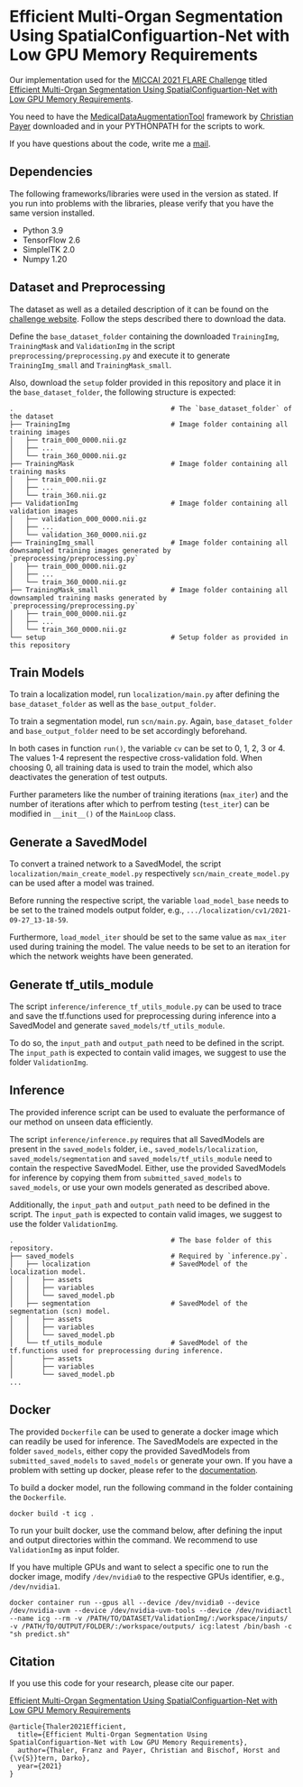 # Efficient Multi-Organ Segmentation Using SpatialConfiguartion-Net with Low GPU Memory Requirements
Our implementation used for the [MICCAI 2021 FLARE Challenge](https://flare.grand-challenge.org/) titled [Efficient Multi-Organ Segmentation Using SpatialConfiguartion-Net with Low GPU Memory Requirements](http://arxiv.org/abs/2111.13630).

You need to have the [MedicalDataAugmentationTool](https://github.com/christianpayer/MedicalDataAugmentationTool) framework by [Christian Payer](https://github.com/christianpayer) downloaded and in your PYTHONPATH for the scripts to work.

If you have questions about the code, write me a [mail](mailto:franz.thaler@icg.tugraz.at).


## Dependencies
The following frameworks/libraries were used in the version as stated. If you run into problems with the libraries, please verify that you have the same version installed.

- Python 3.9
- TensorFlow 2.6
- SimpleITK 2.0
- Numpy 1.20


## Dataset and Preprocessing
The dataset as well as a detailed description of it can be found on the [challenge website](https://flare.grand-challenge.org/Data/). Follow the steps described there to download the data.

Define the `base_dataset_folder` containing the downloaded `TrainingImg`, `TrainingMask` and `ValidationImg` in the script `preprocessing/preprocessing.py` and execute it to generate `TrainingImg_small` and `TrainingMask_small`.

Also, download the `setup` folder provided in this repository and place it in the `base_dataset_folder`, the following structure is expected:

    .                                       # The `base_dataset_folder` of the dataset
    ├── TrainingImg                         # Image folder containing all training images
    │   ├── train_000_0000.nii.gz            
    │   ├── ...                   
    │   └── train_360_0000.nii.gz            
    ├── TrainingMask                        # Image folder containing all training masks
    │   ├── train_000.nii.gz            
    │   ├── ...                   
    │   └── train_360.nii.gz  
    ├── ValidationImg                       # Image folder containing all validation images
    │   ├── validation_000_0000.nii.gz            
    │   ├── ...                   
    │   └── validation_360_0000.nii.gz  
    ├── TrainingImg_small                   # Image folder containing all downsampled training images generated by `preprocessing/preprocessing.py`
    │   ├── train_000_0000.nii.gz            
    │   ├── ...                   
    │   └── train_360_0000.nii.gz  
    ├── TrainingMask_small                  # Image folder containing all downsampled training masks generated by `preprocessing/preprocessing.py`
    │   ├── train_000_0000.nii.gz            
    │   ├── ...                   
    │   └── train_360_0000.nii.gz  
    └── setup                               # Setup folder as provided in this repository


## Train Models
To train a localization model, run `localization/main.py` after defining the `base_dataset_folder` as well as the `base_output_folder`.

To train a segmentation model, run `scn/main.py`. Again, `base_dataset_folder` and `base_output_folder` need to be set accordingly beforehand.

In both cases in function `run()`, the variable `cv` can be set to 0, 1, 2, 3 or 4. The values 1-4 represent the respective cross-validation fold. When choosing 0, all training data is used to train the model, which also deactivates the generation of test outputs.

Further parameters like the number of training iterations (`max_iter`) and the number of iterations after which to perfrom testing (`test_iter`) can be modified in `__init__()` of the `MainLoop` class.


## Generate a SavedModel
To convert a trained network to a SavedModel, the script `localization/main_create_model.py` respectively `scn/main_create_model.py` can be used after a model was trained.

Before running the respective script, the variable `load_model_base` needs to be set to the trained models output folder, e.g., `.../localization/cv1/2021-09-27_13-18-59`.

Furthermore, `load_model_iter` should be set to the same value as `max_iter` used during training the model. The value needs to be set to an iteration for which the network weights have been generated.


## Generate tf_utils_module
The script `inference/inference_tf_utils_module.py` can be used to trace and save the tf.functions used for preprocessing during inference into a SavedModel and generate `saved_models/tf_utils_module`.

To do so, the `input_path` and `output_path` need to be defined in the script.
The `input_path` is expected to contain valid images, we suggest to use the folder `ValidationImg`.


## Inference
The provided inference script can be used to evaluate the performance of our method on unseen data efficiently.

The script `inference/inference.py` requires that all SavedModels are present in the `saved_models` folder, i.e., `saved_models/localization`, `saved_models/segmentation` and `saved_models/tf_utils_module` need to contain the respective SavedModel. Either, use the provided SavedModels for inference by copying them from `submitted_saved_models` to `saved_models`, or use your own models generated as described above.

Additionally, the `input_path` and `output_path` need to be defined in the script.
The `input_path` is expected to contain valid images, we suggest to use the folder `ValidationImg`.


    .                                       # The base folder of this repository.
    ├── saved_models                        # Required by `inference.py`.
    │   ├── localization                    # SavedModel of the localization model.
    │   │   ├── assets
    │   │   ├── variables
    │   │   └── saved_model.pb
    │   ├── segmentation                    # SavedModel of the segmentation (scn) model.
    │   │   ├── assets
    │   │   ├── variables
    │   │   └── saved_model.pb
    │   └── tf_utils_module                 # SavedModel of the tf.functions used for preprocessing during inference.
    │       ├── assets
    │       ├── variables
    │       └── saved_model.pb
    ...


## Docker
The provided `Dockerfile` can be used to generate a docker image which can readily be used for inference.
The SavedModels are expected in the folder `saved_models`, either copy the provided SavedModels from `submitted_saved_models` to `saved_models` or generate your own.
If you have a problem with setting up docker, please refer to the [documentation](https://docs.docker.com/).

To build a docker model, run the following command in the folder containing the `Dockerfile`.

```
docker build -t icg .
```

To run your built docker, use the command below, after defining the input and output directories within the command.
We recommend to use `ValidationImg` as input folder.

If you have multiple GPUs and want to select a specific one to run the docker image, modify `/dev/nvidia0` to the respective GPUs identifier, e.g., `/dev/nvidia1`.

```
docker container run --gpus all --device /dev/nvidia0 --device /dev/nvidia-uvm --device /dev/nvidia-uvm-tools --device /dev/nvidiactl --name icg --rm -v /PATH/TO/DATASET/ValidationImg/:/workspace/inputs/ -v /PATH/TO/OUTPUT/FOLDER/:/workspace/outputs/ icg:latest /bin/bash -c "sh predict.sh" 
```

## Citation
If you use this code for your research, please cite our paper.

[Efficient Multi-Organ Segmentation Using SpatialConfiguartion-Net with Low GPU Memory Requirements](https://grand-challenge-public-prod.s3.amazonaws.com/evaluation-supplementary/599/a13f0005-14a9-486c-a5f2-e308ccae56dc/FLARE21-EfficientSCN.pdf)

```
@article{Thaler2021Efficient,
  title={Efficient Multi-Organ Segmentation Using SpatialConfiguartion-Net with Low GPU Memory Requirements},
  author={Thaler, Franz and Payer, Christian and Bischof, Horst and {\v{S}}tern, Darko},
  year={2021}
}
```


